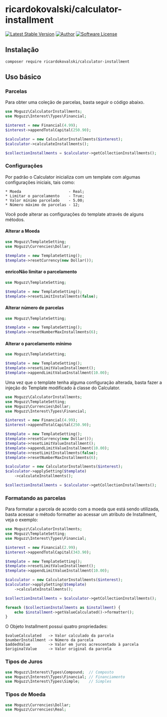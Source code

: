 # ricardokovalski/calculator-installment

[![Latest Stable Version](https://poser.pugx.org/ricardokovalski/calculator-installment/v/stable)](https://packagist.org/packages/ricardokovalski/calculator-installments)
[![Author](http://img.shields.io/badge/author-@ricardokovalski-blue.svg?style=flat-square)](https://github.com/ricardokovalski)
[![Software License](https://img.shields.io/badge/license-MIT-brightgreen.svg?style=flat-square)](https://github.com/ricardokovalski/calculator-installments/blob/master/LICENSE)

## Instalação

```
composer require ricardokovalski/calculator-installment
```

## Uso básico

### Parcelas

Para obter uma coleção de parcelas, basta seguir o código abaixo.

```php
use Moguzz\CalculatorInstallments;
use Moguzz\Interest\Types\Financial;

$interest = new Financial(4.99);
$interest->appendTotalCapital(250.90);

$calculator = new CalculatorInstallments($interest);
$calculator->calculateInstallments();

$collectionInstallments = $calculator->getCollectionInstallments();
```

### Configurações

Por padrão o Calculator inicializa com um template com algumas configurações iniciais, tais como:

```
* Moeda                     - Real;
* Limitar o parcelamento    - True;
* Valor mínimo parcelado    - 5.00;
* Número máximo de parcelas - 12;
```

Você pode alterar as configurações do template através de alguns métodos.

#### Alterar a Moeda
```php
use Moguzz\TemplateSetting;
use Moguzz\Currencies\Dollar;

$template = new TemplateSetting();
$template->resetCurrency(new Dollar());
```

#### enricoNão limitar o parcelamento
```php
use Moguzz\TemplateSetting;

$template = new TemplateSetting();
$template->resetLimitInstallments(false);
```

#### Alterar número de parcelas
```php
use Moguzz\TemplateSetting;

$template = new TemplateSetting();
$template->resetNumberMaxInstallments(6);
```

#### Alterar o parcelamento mínimo
```php
use Moguzz\TemplateSetting;

$template = new TemplateSetting();
$template->resetLimitValueInstallment();
$template->appendLimitValueInstallment(10.00);
```

Uma vez que o template tenha alguma configuração alterada, basta fazer a injeção do Template modificado à classe do Calculator.

```php
use Moguzz\CalculatorInstallments;
use Moguzz\TemplateSetting;
use Moguzz\Currencies\Dollar;
use Moguzz\Interest\Types\Financial;

$interest = new Financial(4.99);
$interest->appendTotalCapital(250.90);

$template = new TemplateSetting();
$template->resetCurrency(new Dollar());
$template->resetLimitValueInstallment();
$template->appendLimitValueInstallment(10.00);
$template->resetLimitInstallments(false);
$template->resetNumberMaxInstallments(6);

$calculator = new CalculatorInstallments($interest);
$calculator->applySetting($template)
    ->calculateInstallments();

$collectionInstallments = $calculator->getCollectionInstallments();
```

### Formatando as parcelas

Para formatar a parcela de acordo com a moeda que está sendo utilizada, basta acessar o método formatter ao acessar um atributo de Installment, veja o exemplo: 

```php
use Moguzz\CalculatorInstallments;
use Moguzz\TemplateSetting;
use Moguzz\Interest\Types\Financial;

$interest = new Financial(2.99);
$interest->appendTotalCapital(343.90);

$template = new TemplateSetting();
$template->resetLimitValueInstallment();
$template->appendLimitValueInstallment(10.00);

$calculator = new CalculatorInstallments($interest);
$calculator->applySetting($template)
    ->calculateInstallments();

$collectionInstallments = $calculator->getCollectionInstallments();

foreach ($collectionInstallments as $installment) {
    echo $installment->getValueCalculated()->formatter();
}
```

O Objeto Installment possui quatro propriedades:

```
$valueCalculated   -> Valor calculado da parcela
$numberInstallment -> Número da parcela
$addedValue        -> Valor em juros acrescentado à parcela
$originalValue     -> Valor original da parcela
```

### Tipos de Juros

```php
use Moguzz\Interest\Types\Compound;  // Composto
use Moguzz\Interest\Types\Financial; // Financiamento
use Moguzz\Interest\Types\Simple;    // Simples
```
### Tipos de Moeda

```php
use Moguzz\Currencies\Dollar;
use Moguzz\Currencies\Real;
```

